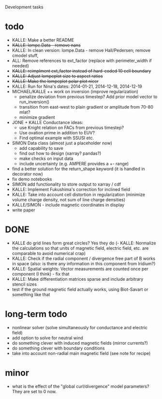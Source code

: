 Development tasks

# todo
- KALLE: Make a better README
- ~~KALLE: lompe.Data - remove nans~~
- KALLE: In clean version: lompe.Data - remove Hall/Pedersen; remove cmodel stuff, 
- ALL: Remove references to ext_factor (replace with perimeter_width if needed)
- ~~KALLE: reimplment ext_factor instead of hard-coded 10 cell boundary~~
- ~~KALLE: Adjust lompeplot size to aspect ratios~~
- ~~KALLE: Make the lompeplot polar plot nicer~~
- KALLE: Run for Nina's dates: 2014-01-21, 2014-12-18, 2014-12-19
- MICHAEL/KALLE ++ work on inversion (improve regularization)
    - penalize deviation from previous timestep? Add prior model vector to run_inversion()
    - transition from east-west to plain gradient or amplitude from 70-80 mlat?
    - minimize gradient
- JONE + KALLE Conductance ideas:
    - use Knight relation on FACs from previous timestep?
    - Use ovation prime in addition to EUV?
    - Find optimal example with SSUSI etc. 
- SIMON Data class (almost just a placeholder now)
    - add capability to save
    - find out how to design (xarray? pandas?)
    - make checks on input data
    - include uncertainty (e.g. AMPERE provides a +- range)
- find a better solution for the return_shape keyword (it is handled in decorator now)
- fix demo notebooks
- SIMON add functionality to store output to xarray / cdf
- KALLE: Implement Fukushima's correction for inclined field
- KALLE: Take into account cell distortion in regularization (minimize volume charge density, not sum of line charge densities)
- KALLE/SIMON - include magnetic coordinates in display
- write paper

# DONE
- KALLE do grid lines form great circles? Yes they do
(- KALLE: Normalize the calculations so that units of magnetic field, electric field, etc. are comparable to avoid numerical crap)
- KALLE: Check if the radial component / divergence free part of B works in space (also: is there any information in this component from Iridium?)
- KALLE: Spatial weights: Vector measurements are counted once per component (I think) - fix that
- KALLE: Make differentiation matrices sparse and include arbitrary stencil sizes
- test if the ground magnetic field actually works, using Biot-Savart or something like that


# long-term todo
- nonlinear solver (solve simultaneously for conductance and electric field)
- add option to solve for neutral wind
- do something clever with induced magnetic fields (mirror currents?)
- do something clever with boundary conditions
- take into account non-radial main magnetic field (see note for recipe)


# minor
- what is the effect of the "global curl/divergence" model parameters? They are set to 0 now. 
